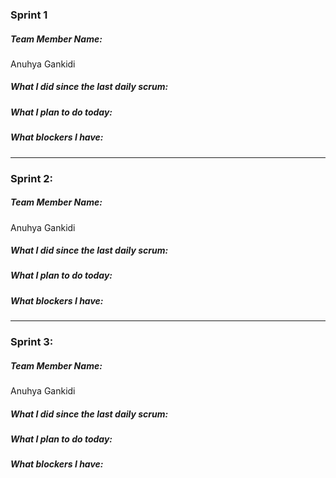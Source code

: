 ### Sprint 1
##### Team Member Name:
Anuhya Gankidi
##### What I did since the last daily scrum:

##### What I plan to do today:

##### What blockers I have:
--------------------------------------------------------
### Sprint 2:
##### Team Member Name:
Anuhya Gankidi
##### What I did since the last daily scrum:

##### What I plan to do today:

##### What blockers I have:
--------------------------------------------------------
### Sprint 3:
##### Team Member Name:
Anuhya Gankidi
##### What I did since the last daily scrum:

##### What I plan to do today:

##### What blockers I have: